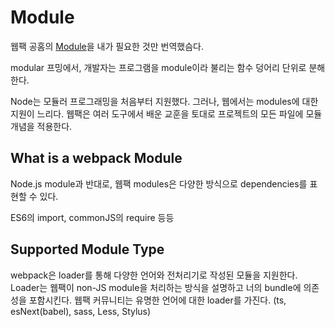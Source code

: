 # Module

웹팩 공홈의 [Module](https://webpack.js.org/concepts/modules/)을 내가 필요한 것만 번역했슴다.

modular 프밍에서, 개발자는 프로그램을 module이라 불리는 함수 덩어리 단위로 분해한다.

Node는 모듈러 프로그래밍을 처음부터 지원했다. 그러나, 웹에서는 modules에 대한 지원이 느리다. 웹팩은 여러 도구에서 배운 교훈을 토대로 프로젝트의 모든 파일에 모듈 개념을 적용한다.

## What is a webpack Module

Node.js module과 반대로, 웹팩 modules은 다양한 방식으로 dependencies를 표현할 수 있다. 

ES6의 import, commonJS의 require 등등

## Supported Module Type

webpack은 loader를 통해 다양한 언어와 전처리기로 작성된 모듈을 지원한다. Loader는 웹팩이 non-JS module을 처리하는 방식을 설명하고 너의 bundle에 의존성을 포함시킨다. 웹팩 커뮤니티는 유명한 언어에 대한 loader를 가진다.
(ts, esNext(babel), sass, Less, Stylus)